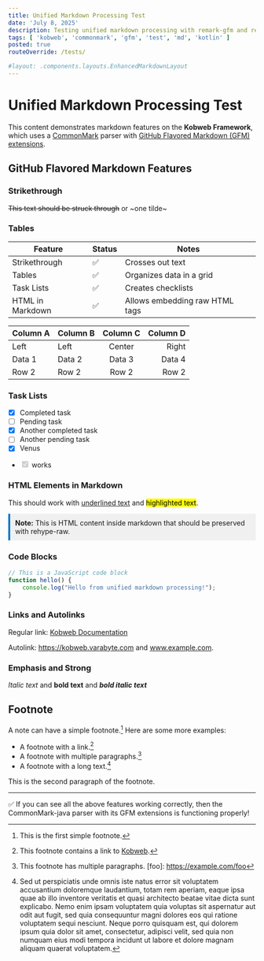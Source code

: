 ```yaml
---
title: Unified Markdown Processing Test
date: 'July 8, 2025'
description: Testing unified markdown processing with remark-gfm and rehype-raw plugins
tags: [ 'kobweb', 'commonmark', 'gfm', 'test', 'md', 'kotlin' ]
posted: true
routeOverride: /tests/

#layout: .components.layouts.EnhancedMarkdownLayout
---
```


# Unified Markdown Processing Test

This content demonstrates markdown features on the **Kobweb Framework**, which uses
a [CommonMark](https://commonmark.org/) parser
with [GitHub Flavored Markdown (GFM) extensions](https://github.github.com/gfm/).

## GitHub Flavored Markdown Features

### Strikethrough

~~This text should be struck through~~ or ~one tilde~

### Tables
| Feature          | Status | Notes                         |
|------------------|--------|-------------------------------|
| Strikethrough    | ✅      | Crosses out text              |
| Tables           | ✅      | Organizes data in a grid      |
| Task Lists       | ✅      | Creates checklists |
| HTML in Markdown | ✅      | Allows embedding raw HTML tags |




| Column A | Column B | Column C | Column D |
|----------|:---------|:--------:|---------:|
| Left     | Left     |  Center  |    Right |
| Data 1   | Data 2   |  Data 3  |   Data 4 |
| Row 2    | Row 2    |  Row 2   |    Row 2 |

### Task Lists

- [x] Completed task
- [ ] Pending task
- [x] Another completed task
- [ ] Another pending task
- [x] Venus
- <input type="checkbox" disabled checked /> works

### HTML Elements in Markdown

This should work with <u>underlined text</u> and <mark>highlighted text</mark>.

<div style="background-color: #f0f0f0; padding: 10px; border-left: 4px solid #007acc;">
<strong>Note:</strong> This is HTML content inside markdown that should be preserved with rehype-raw.
</div>

### Code Blocks

```javascript
// This is a JavaScript code block
function hello() {
    console.log("Hello from unified markdown processing!");
}
```

### Links and Autolinks

Regular link: [Kobweb Documentation](https://kobweb.varabyte.com)

Autolink: https://kobweb.varabyte.com and www.example.com.

### Emphasis and Strong

*Italic text* and **bold text** and ***bold italic text***

## Footnote

A note can have a simple footnote.[^1] Here are some more examples:

- A footnote with a link.[^link]
- A footnote with multiple paragraphs.[^multi]
- A footnote with a long text.[^long]

[^1]: This is the first simple footnote.

[^link]: This footnote contains a link to [Kobweb](https://kobweb.varabyte.com).

[^multi]: This footnote has multiple paragraphs.
[foo]: https://example.com/foo

This is the second paragraph of the footnote.

[^long]: Sed ut perspiciatis unde omnis iste natus error sit voluptatem accusantium doloremque laudantium, totam rem
aperiam, eaque ipsa quae ab illo inventore veritatis et quasi architecto beatae vitae dicta sunt explicabo. Nemo enim
ipsam voluptatem quia voluptas sit aspernatur aut odit aut fugit, sed quia consequuntur magni dolores eos qui ratione
voluptatem sequi nesciunt. Neque porro quisquam est, qui dolorem ipsum quia dolor sit amet, consectetur, adipisci velit,
sed quia non numquam eius modi tempora incidunt ut labore et dolore magnam aliquam quaerat voluptatem.

---

✅ If you can see all the above features working correctly, then the CommonMark-java parser with its GFM extensions is functioning properly!